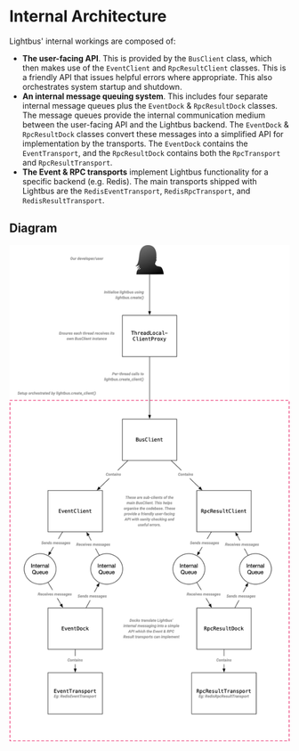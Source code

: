 # Internal Architecture

Lightbus' internal workings are composed of:

* **The user-facing API**. This is provided by the `BusClient` class, which then makes use of the `EventClient` and
  `RpcResultClient` classes. This is a friendly API that issues helpful errors where appropriate. This also
  orchestrates system startup and shutdown.
* **An internal message queuing system**. This includes four separate internal message queues plus the `EventDock` 
  & `RpcResultDock` classes. The message queues provide the internal communication medium between the
  user-facing API and the Lightbus backend. The `EventDock` & `RpcResultDock` classes convert these messages 
  into a simplified API for implementation by the transports. The `EventDock` contains the `EventTransport`, 
  and the `RpcResultDock` contains both the `RpcTransport` and `RpcResultTransport`.
* **The Event & RPC transports** implement Lightbus functionality for a specific backend (e.g. Redis). The main transports 
  shipped with Lightbus are the `RedisEventTransport`, `RedisRpcTransport`, and `RedisResultTransport`.

## Diagram

![Internal Architecture Diagram][diagram]

[diagram]: ../static/images/internal-architecture.png
